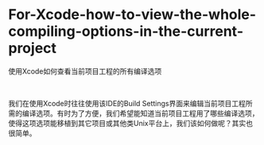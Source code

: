# For-Xcode-how-to-view-the-whole-compiling-options-in-the-current-project
使用Xcode如何查看当前项目工程的所有编译选项

<br />

我们在使用Xcode时往往使用该IDE的Build Settings界面来编辑当前项目工程所需的编译选项。有时为了方便，我们希望能知道当前项目工程用了哪些编译选项，使得这项选项能移植到其它项目或其他类Unix平台上，我们该如何做呢？其实也很简单。
